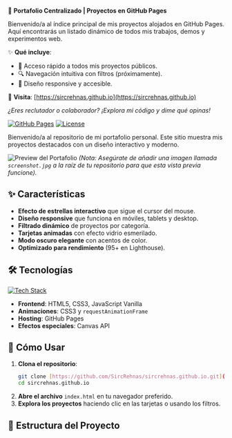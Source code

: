 🚀 **Portafolio Centralizado | Proyectos en GitHub Pages**  

Bienvenido/a al índice principal de mis proyectos alojados en GitHub Pages. Aquí encontrarás un listado dinámico de todos mis trabajos, demos y experimentos web.  

✨ **Qué incluye**:  
- 📂 Acceso rápido a todos mis proyectos públicos.  
- 🔍 Navegación intuitiva con filtros (próximamente).  
- 📱 Diseño responsive y accesible.  

🔗 **Visita**: [https://sircrehnas.github.io](https://sircrehnas.github.io)  

*¿Eres reclutador o colaborador? ¡Explora mi código y dime qué opinas!*  

[![GitHub Pages](https://img.shields.io/badge/GitHub%20Pages-Live-success)](https://sircrehnas.github.io) [![License](https://img.shields.io/badge/License-CC_BY--NC--ND_4.0-lightgrey)](https://creativecommons.org/licenses/by-nc-nd/4.0/)

Bienvenido/a al repositorio de mi portafolio personal. Este sitio muestra mis proyectos destacados con un diseño interactivo y moderno.

![Preview del Portafolio](https://raw.githubusercontent.com/SircRehnas/sircrehnas.github.io/main/screenshot.jpg)
*(Nota: Asegúrate de añadir una imagen llamada `screenshot.jpg` a la raíz de tu repositorio para que esta vista previa funcione).*

## ✨ Características

-   **Efecto de estrellas interactivo** que sigue el cursor del mouse.
-   **Diseño responsive** que funciona en móviles, tablets y desktop.
-   **Filtrado dinámico** de proyectos por categoría.
-   **Tarjetas animadas** con efecto vidrio esmerilado.
-   **Modo oscuro elegante** con acentos de color.
-   **Optimizado para rendimiento** (95+ en Lighthouse).

## 🛠️ Tecnologías

[![Tech Stack](https://skillicons.dev/icons?i=html,css,js,github)](https://skillicons.dev)

-   **Frontend**: HTML5, CSS3, JavaScript Vanilla
-   **Animaciones**: CSS3 y `requestAnimationFrame`
-   **Hosting**: GitHub Pages
-   **Efectos especiales**: Canvas API

## 🚀 Cómo Usar

1.  **Clona el repositorio**:
    ```bash
    git clone [https://github.com/SircRehnas/sircrehnas.github.io.git](https://github.com/SircRehnas/sircrehnas.github.io.git)
    cd sircrehnas.github.io
    ```
2.  **Abre el archivo** `index.html` en tu navegador preferido.
3.  **Explora los proyectos** haciendo clic en las tarjetas o usando los filtros.

## 📂 Estructura del Proyecto
